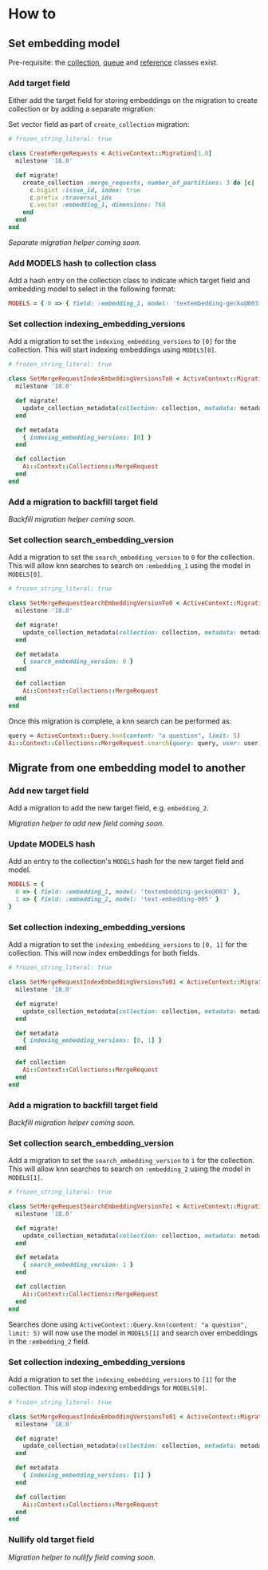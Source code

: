 # How to

## Set embedding model

Pre-requisite: the [collection](usage.md#adding-a-new-collection), [queue](usage.md#registering-a-queue) and [reference](usage.md#adding-a-new-reference-type) classes exist.

### Add target field

Either add the target field for storing embeddings on the migration to create collection or by adding a separate migration:

Set vector field as part of `create_collection` migration:

```ruby
# frozen_string_literal: true

class CreateMergeRequests < ActiveContext::Migration[1.0]
  milestone '18.0'

  def migrate!
    create_collection :merge_requests, number_of_partitions: 3 do |c|
      c.bigint :issue_id, index: true
      c.prefix :traversal_ids
      c.vector :embedding_1, dimensions: 768
    end
  end
end
```

*Separate migration helper coming soon.*

### Add MODELS hash to collection class

Add a hash entry on the collection class to indicate which target field and embedding model to select in the following format:

```ruby
MODELS = { 0 => { field: :embedding_1, model: 'textembedding-gecko@003' } }
```

### Set collection indexing_embedding_versions

Add a migration to set the `indexing_embedding_versions` to `[0]` for the collection. This will start indexing embeddings using `MODELS[0]`.

```ruby
# frozen_string_literal: true

class SetMergeRequestIndexEmbeddingVersionsTo0 < ActiveContext::Migration[1.0]
  milestone '18.0'

  def migrate!
    update_collection_metadata(collection: collection, metadata: metadata)
  end

  def metadata
    { indexing_embedding_versions: [0] }
  end

  def collection
    Ai::Context::Collections::MergeRequest
  end
end
```

### Add a migration to backfill target field

*Backfill migration helper coming soon.*

### Set collection search_embedding_version

Add a migration to set the `search_embedding_version` to `0` for the collection. This will allow knn searches to search on `:embedding_1` using the model in `MODELS[0]`.

```ruby
# frozen_string_literal: true

class SetMergeRequestSearchEmbeddingVersionTo0 < ActiveContext::Migration[1.0]
  milestone '18.0'

  def migrate!
    update_collection_metadata(collection: collection, metadata: metadata)
  end

  def metadata
    { search_embedding_version: 0 }
  end

  def collection
    Ai::Context::Collections::MergeRequest
  end
end
```

Once this migration is complete, a knn search can be performed as:

```ruby
query = ActiveContext::Query.knn(content: "a question", limit: 5)
Ai::Context::Collections::MergeRequest.search(query: query, user: user)
```

## Migrate from one embedding model to another

### Add new target field

Add a migration to add the new target field, e.g. `embedding_2`.

*Migration helper to add new field coming soon.*

### Update MODELS hash

Add an entry to the collection's `MODELS` hash for the new target field and model.

```ruby
MODELS = {
  0 => { field: :embedding_1, model: 'textembedding-gecko@003' },
  1 => { field: :embedding_2, model: 'text-embedding-005' }
}
```

### Set collection indexing_embedding_versions

Add a migration to set the `indexing_embedding_versions` to `[0, 1]` for the collection. This will now index embeddings for both fields.

```ruby
# frozen_string_literal: true

class SetMergeRequestIndexEmbeddingVersionsTo01 < ActiveContext::Migration[1.0]
  milestone '18.0'

  def migrate!
    update_collection_metadata(collection: collection, metadata: metadata)
  end

  def metadata
    { indexing_embedding_versions: [0, 1] }
  end

  def collection
    Ai::Context::Collections::MergeRequest
  end
end
```

### Add a migration to backfill target field

*Backfill migration helper coming soon.*

### Set collection search_embedding_version

Add a migration to set the `search_embedding_version` to `1` for the collection. This will allow knn searches to search on `:embedding_2` using the model in `MODELS[1]`.

```ruby
# frozen_string_literal: true

class SetMergeRequestSearchEmbeddingVersionTo1 < ActiveContext::Migration[1.0]
  milestone '18.0'

  def migrate!
    update_collection_metadata(collection: collection, metadata: metadata)
  end

  def metadata
    { search_embedding_version: 1 }
  end

  def collection
    Ai::Context::Collections::MergeRequest
  end
end
```

Searches done using `ActiveContext::Query.knn(content: "a question", limit: 5)` will now use the model in `MODELS[1]` and search over embeddings in the `:embedding_2` field.

### Set collection indexing_embedding_versions

Add a migration to set the `indexing_embedding_versions` to `[1]` for the collection. This will stop indexing embeddings for `MODELS[0]`.

```ruby
# frozen_string_literal: true

class SetMergeRequestIndexEmbeddingVersionsTo01 < ActiveContext::Migration[1.0]
  milestone '18.0'

  def migrate!
    update_collection_metadata(collection: collection, metadata: metadata)
  end

  def metadata
    { indexing_embedding_versions: [1] }
  end

  def collection
    Ai::Context::Collections::MergeRequest
  end
end
```

### Nullify old target field

*Migration helper to nullify field coming soon.*
